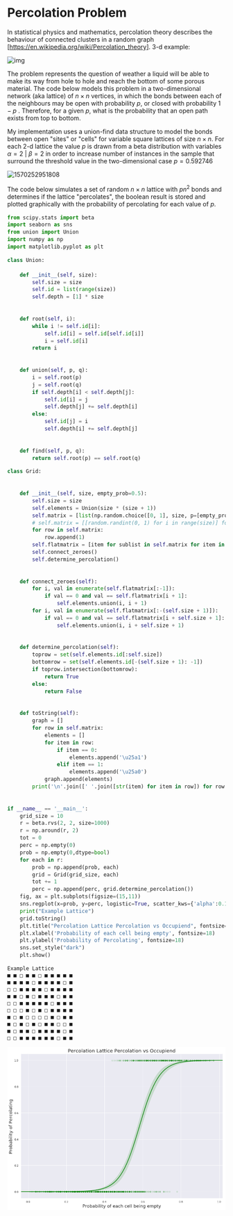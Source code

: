 # Percolation Problem

In statistical physics and mathematics, percolation theory describes the behaviour of connected clusters in a random graph [https://en.wikipedia.org/wiki/Percolation_theory]. 3-d example:

![img](https://upload.wikimedia.org/wikipedia/commons/thumb/f/f2/Perc-wiki.png/220px-Perc-wiki.png)

The problem represents the question of weather a liquid will be able to make its way from hole to hole and reach the bottom of some porous material. The code below models this problem in a two-dimensional network (aka lattice) of $n \times n$ vertices, in which the bonds between each of the neighbours may be open with probability $p$, or closed with probability $1-p$ . Therefore, for a given $p$, what is the probability that an open path exists from top to bottom.

My implementation uses a union-find data structure to model the bonds between open "sites" or "cells" for variable square lattices of size $n \times n$. For each 2-d lattice the value $p$ is drawn from a beta distribution with variables $\alpha=2$ | $\beta=2$ in order to increase number of instances in the sample that surround the threshold value in the two-dimensional case $p=0.592746$ 

![1570252951808](/home/xavier/.config/Typora/typora-user-images/1570252951808.png)



The code below simulates a set of random $n \times n$ lattice with $pn^2$ bonds and determines if the lattice "percolates", the boolean result is stored and plotted graphically with the probability of percolating for each value of $p$.



```python
from scipy.stats import beta
import seaborn as sns
from union import Union
import numpy as np
import matplotlib.pyplot as plt
```


```python
class Union:
    
    def __init__(self, size):
        self.size = size
        self.id = list(range(size))
        self.depth = [1] * size


    def root(self, i):
        while i != self.id[i]:
            self.id[i] = self.id[self.id[i]]
            i = self.id[i]
        return i


    def union(self, p, q):
        i = self.root(p)
        j = self.root(q)
        if self.depth[i] < self.depth[j]:
            self.id[i] = j
            self.depth[j] += self.depth[i]
        else:
            self.id[j] = i
            self.depth[i] += self.depth[j]


    def find(self, p, q):
        return self.root(p) == self.root(q)
```


```python
class Grid:


    def __init__(self, size, empty_prob=0.5):
        self.size = size
        self.elements = Union(size * (size + 1))
        self.matrix = [list(np.random.choice([0, 1], size, p=[empty_prob, 1-empty_prob])) for x in range(size)]
        # self.matrix = [[random.randint(0, 1) for i in range(size)] for x in range(size)]
        for row in self.matrix:
            row.append(1)
        self.flatmatrix = [item for sublist in self.matrix for item in sublist]
        self.connect_zeroes()
        self.determine_percolation()


    def connect_zeroes(self):
        for i, val in enumerate(self.flatmatrix[:-1]):
            if val == 0 and val == self.flatmatrix[i + 1]:
                self.elements.union(i, i + 1)
        for i, val in enumerate(self.flatmatrix[:-(self.size + 1)]):
            if val == 0 and val == self.flatmatrix[i + self.size + 1]:
                self.elements.union(i, i + self.size + 1)


    def determine_percolation(self):
        toprow = set(self.elements.id[:self.size])
        bottomrow = set(self.elements.id[-(self.size + 1): -1])
        if toprow.intersection(bottomrow):
            return True
        else:
            return False


    def toString(self):
        graph = []
        for row in self.matrix:
            elements = []
            for item in row:
                if item == 0:
                    elements.append('\u25a1')
                elif item == 1:
                    elements.append('\u25a0')
            graph.append(elements)
        print('\n'.join([' '.join([str(item) for item in row]) for row in graph]))


if __name__ == '__main__':
    grid_size = 10
    r = beta.rvs(2, 2, size=1000)
    r = np.around(r, 2)
    tot = 0
    perc = np.empty(0)
    prob = np.empty(0,dtype=bool)
    for each in r:
        prob = np.append(prob, each)
        grid = Grid(grid_size, each)
        tot += 1
        perc = np.append(perc, grid.determine_percolation())
    fig, ax = plt.subplots(figsize=(15,11))
    sns.regplot(x=prob, y=perc, logistic=True, scatter_kws={'alpha':0.1, 'color': 'green'}, line_kws={'color':'green'})
    print("Example Lattice")
    grid.toString()
    plt.title("Percolation Lattice Percolation vs Occupiend", fontsize=20)
    plt.xlabel('Probability of each cell being empty', fontsize=18)
    plt.ylabel('Probability of Percolating', fontsize=18)
    sns.set_style("dark")
    plt.show()
```

    Example Lattice
    ■ ■ □ ■ ■ □ ■ ■ ■ ■ ■
    ■ ■ ■ ■ □ ■ ■ ■ ■ □ ■
    □ □ ■ ■ ■ ■ □ ■ ■ ■ ■
    ■ ■ □ ■ □ ■ ■ ■ □ ■ ■
    □ □ ■ ■ ■ ■ ■ □ ■ ■ ■
    □ □ □ ■ □ ■ □ ■ ■ ■ ■
    ■ □ ■ □ □ □ □ ■ □ ■ ■
    ■ □ ■ □ ■ □ ■ ■ □ □ ■
    ■ □ ■ ■ □ ■ ■ ■ ■ □ ■
    □ □ ■ ■ ■ ■ ■ ■ □ ■ ■



![png](output_2_1.png)



